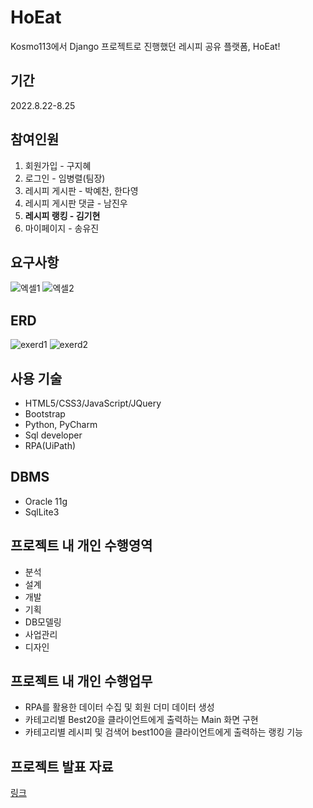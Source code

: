 # HoEat
Kosmo113에서 Django 프로젝트로 진행했던 레시피 공유 플랫폼, HoEat!

## 기간
2022.8.22-8.25

## 참여인원
1. 회원가입 - 구지혜
2. 로그인 - 임병렬(팀장)
3. 레시피 게시판 - 박예찬, 한다영
4. 레시피 게시판 댓글 - 남진우
5. **레시피 랭킹 - 김기현**
6. 마이페이지 - 송유진

## 요구사항
![엑셀1](https://github.com/kingkiboots/HoEat/assets/99400369/66518e38-a5d9-4c75-9672-e245e616fad8)
![엑셀2](https://github.com/kingkiboots/HoEat/assets/99400369/d6f0fe1a-7f2b-480f-b2df-aafa9dc16d0e)

## ERD
![exerd1](https://github.com/kingkiboots/HoEat/assets/99400369/9ce81835-da71-45df-b2f7-3b5493692ca4)
![exerd2](https://github.com/kingkiboots/HoEat/assets/99400369/ab3b76df-1b35-4abc-9685-bf203dbd619e)

## 사용 기술
* HTML5/CSS3/JavaScript/JQuery
* Bootstrap
* Python, PyCharm
* Sql developer
* RPA(UiPath)

## DBMS
* Oracle 11g
* SqlLite3

## 프로젝트 내 개인 수행영역
* 분석
* 설계
* 개발
* 기획
* DB모델링
* 사업관리
* 디자인

## 프로젝트 내 개인 수행업무
- RPA를 활용한 데이터 수집 및 회원 더미 데이터 생성
- 카테고리별 Best20을 클라이언트에게 출력하는 Main 화면 구현
- 카테고리별 레시피 및 검색어 best100을 클라이언트에게 출력하는 랭킹 기능

## 프로젝트 발표 자료
[링크](https://docs.google.com/presentation/d/1t_gBaoEjwjuFsr2eYIxVcfn56OfZKeKW/edit?usp=sharing&ouid=103278104232029394317&rtpof=true&sd=true)
